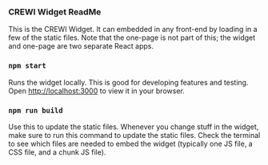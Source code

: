 ### CREWI Widget ReadMe

This is the CREWI Widget. It can embedded in any front-end by loading in a few of the static files. Note that the one-page is not part of this; the widget and one-page are two separate React apps.


### `npm start`

Runs the widget locally. This is good for developing features and testing.
Open [http://localhost:3000](http://localhost:3000) to view it in your browser.


### `npm run build`

Use this to update the static files. Whenever you change stuff in the widget, make sure to run this command to update the static files. Check the terminal to see which files are needed to embed the widget (typically one JS file, a CSS file, and a chunk JS file).